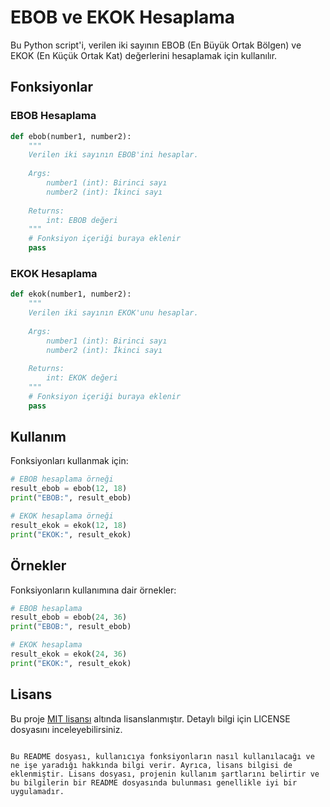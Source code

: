 # EBOB ve EKOK Hesaplama

Bu Python script'i, verilen iki sayının EBOB (En Büyük Ortak Bölgen) ve EKOK (En Küçük Ortak Kat) değerlerini hesaplamak için kullanılır.

## Fonksiyonlar

### EBOB Hesaplama

```python
def ebob(number1, number2):
    """
    Verilen iki sayının EBOB'ini hesaplar.
    
    Args:
        number1 (int): Birinci sayı
        number2 (int): İkinci sayı
    
    Returns:
        int: EBOB değeri
    """
    # Fonksiyon içeriği buraya eklenir
    pass
```

### EKOK Hesaplama

```python
def ekok(number1, number2):
    """
    Verilen iki sayının EKOK'unu hesaplar.
    
    Args:
        number1 (int): Birinci sayı
        number2 (int): İkinci sayı
    
    Returns:
        int: EKOK değeri
    """
    # Fonksiyon içeriği buraya eklenir
    pass
```

## Kullanım

Fonksiyonları kullanmak için:

```python
# EBOB hesaplama örneği
result_ebob = ebob(12, 18)
print("EBOB:", result_ebob)

# EKOK hesaplama örneği
result_ekok = ekok(12, 18)
print("EKOK:", result_ekok)
```

## Örnekler

Fonksiyonların kullanımına dair örnekler:

```python
# EBOB hesaplama
result_ebob = ebob(24, 36)
print("EBOB:", result_ebob)

# EKOK hesaplama
result_ekok = ekok(24, 36)
print("EKOK:", result_ekok)
```

## Lisans

Bu proje [MIT lisansı](LICENSE) altında lisanslanmıştır. Detaylı bilgi için LICENSE dosyasını inceleyebilirsiniz.
```

Bu README dosyası, kullanıcıya fonksiyonların nasıl kullanılacağı ve ne işe yaradığı hakkında bilgi verir. Ayrıca, lisans bilgisi de eklenmiştir. Lisans dosyası, projenin kullanım şartlarını belirtir ve bu bilgilerin bir README dosyasında bulunması genellikle iyi bir uygulamadır.
